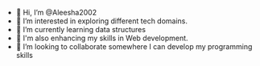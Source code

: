 - 👋 Hi, I’m @Aleesha2002
- 👀 I’m interested in exploring different tech domains.
- 🌱 I’m currently learning data structures
- 🌱 I'm also enhancing my skills in Web development.
- 💞️ I’m looking to collaborate somewhere I can develop my programming skills


<!---
Aleesha2002/Aleesha2002 is a ✨ special ✨ repository because its `README.md` (this file) appears on your GitHub profile.
You can click the Preview link to take a look at your changes.
--->
